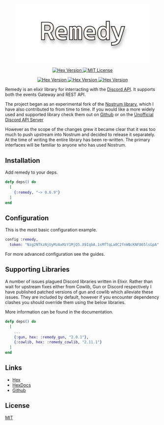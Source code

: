 <p align="center">
  <a href="https://github.com/bdanklin/remedy">
    <img alt="remedy" src="remedy_banner.png" width="435">
  </a>
</p>
<p align="center">
  <a href="https://hex.pm/packages/remedy">
    <img alt="Hex Version" src="https://img.shields.io/hexpm/v/remedy.svg">
  </a>
  <a href="https://opensource.org/licenses/Apache-2.0">
    <img alt="MIT License" src="https://img.shields.io/hexpm/l/remedy">
  </a>
</p>
<p align="center">
 <a href="https://github.com/bdanklin/remedy/actions/workflows/docs.yml">
    <img alt="Hex Version" src="https://github.com/bdanklin/remedy/actions/workflows/docs.yml/badge.svg">
  </a>
   <a href="https://github.com/bdanklin/remedy/actions/workflows/codacy-analysis.yml">
    <img alt="Hex Version" src="https://github.com/bdanklin/remedy/actions/workflows/codacy-analysis.yml/badge.svg">
  </a>
   <a href="https://github.com/bdanklin/remedy/actions/workflows/ex_check.yml">
    <img alt="Hex Version" src="https://github.com/bdanklin/remedy/actions/workflows/ex_check.yml/badge.svg">
  </a>
</p>

<!-- MDOC -->

Remedy is an elixir library for interracting with the [Discord API](https://discord.com/developers/docs/intro). It supports both the events Gateway and REST API.

The project began as an experimental fork of the [Nostrum library](https://github.com/kraigie/nostrum), which I have also contributed to from time to time.
If you would like a more widely used and supported library check them out on [Github](https://github.com/kraigie/nostrum) or on the [Unofficial Discord API Server](https://discord.gg/discord-api)

However as the scope of the changes grew it became clear that it was too much to push upstream into Nostrum and decided to release it separately. At the time of writing the entire library has been re-written. The primary interfaces will be familiar to anyone who has used Nostrum.

## Installation
Add remedy to your deps.

```elixir
defp deps() do
  [
    {:remedy, "~> 0.6.9"}
  ]
end
```
## Configuration
This is the most basic configuration example.

```elixir
config :remedy,
  token: "Nzg2NTkzNjUyMzAxMzY1MjQ5.X9IqbA.1sMfTqLa0C2fnWBcKNF865lsGpA"
```
For more advanced configuration see the guides.

## Supporting Libraries

A number of issues plagued Discord libraries written in Elixir. Rather than wait for upstream fixes either from Cowlib, Gun or Discord respectively I have published patched versions of gun and cowlib which alleviate these issues. They are included by default, however if you encounter dependency clashes you should override them using the below libraries.

More information can be found in the documentation.

```elixir
defp deps() do
  [
    ...
    {:gun, hex: :remedy_gun, "2.0.1"},
    {:cowlib, hex: :remedy_cowlib, "2.11.1"}
  ]
end
```

<!-- MDOC -->

## Links

- [Hex]()
- [HexDocs]()
- [Github]()

## License
[MIT](https://opensource.org/licenses/MIT)
